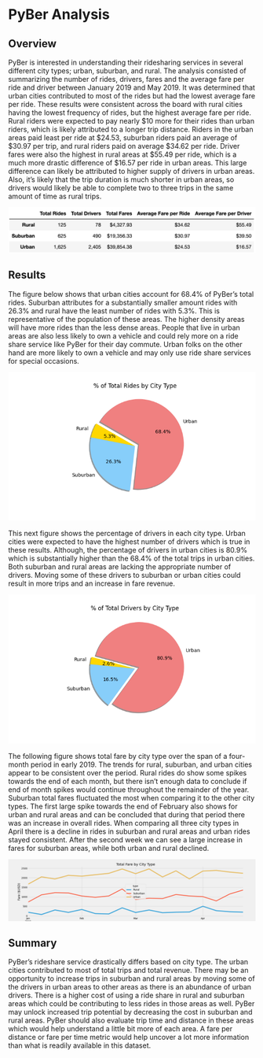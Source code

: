 # PyBer Analysis

## Overview
PyBer is interested in understanding their ridesharing services in several different city types; urban, suburban, and rural. The analysis consisted of summarizing the number of rides, drivers, fares and the average fare per ride and driver between January 2019 and May 2019. It was determined that urban cities contributed to most of the rides but had the lowest average fare per ride. These results were consistent across the board with rural cities having the lowest frequency of rides, but the highest average fare per ride. Rural riders were expected to pay nearly $10 more for their rides than urban riders, which is likely attributed to a longer trip distance. Riders in the urban areas paid least per ride at $24.53, suburban riders paid an average of $30.97 per trip, and rural riders paid on average $34.62 per ride. Driver fares were also the highest in rural areas at $55.49 per ride, which is a much more drastic difference of $16.57 per ride in urban areas. This large difference can likely be attributed to higher supply of drivers in urban areas. Also, it’s likely that the trip duration is much shorter in urban areas, so drivers would likely be able to complete two to three trips in the same amount of time as rural trips. 

![Fig8](https://github.com/mgochis/PyBer_Analysis/blob/6ba50e0b37c020a4e51129d5eeed399228813a01/analysis/Fig8.png)

## Results
The figure below shows that urban cities account for 68.4% of PyBer’s total rides. Suburban attributes for a substantially smaller amount rides with 26.3% and rural have the least number of rides with 5.3%. This is representative of the population of these areas. The higher density areas will have more rides than the less dense areas. People that live in urban areas are also less likely to own a vehicle and could rely more on a ride share service like PyBer for their day commute. Urban folks on the other hand are more likely to own a vehicle and may only use ride share services for special occasions.

![Fig6](https://github.com/mgochis/PyBer_Analysis/blob/6ba50e0b37c020a4e51129d5eeed399228813a01/analysis/Fig6.png)

This next figure shows the percentage of drivers in each city type. Urban cities were expected to have the highest number of drivers which is true in these results. Although, the percentage of drivers in urban cities is 80.9% which is substantially higher than the 68.4% of the total trips in urban cities. Both suburban and rural areas are lacking the appropriate number of drivers. Moving some of these drivers to suburban or urban cities could result in more trips and an increase in fare revenue. 

![Fig7](https://github.com/mgochis/PyBer_Analysis/blob/6ba50e0b37c020a4e51129d5eeed399228813a01/analysis/Fig7.png)

The following figure shows total fare by city type over the span of a four-month period in early 2019. The trends for rural, suburban, and urban cities appear to be consistent over the period. Rural rides do show some spikes towards the end of each month, but there isn’t enough data to conclude if end of month spikes would continue throughout the remainder of the year. Suburban total fares fluctuated the most when comparing it to the other city types. The first large spike towards the end of February also shows for urban and rural areas and can be concluded that during that period there was an increase in overall rides. When comparing all three city types in April there is a decline in rides in suburban and rural areas and urban rides stayed consistent. After the second week we can see a large increase in fares for suburban areas, while both urban and rural declined. 

![PyBer_fare_summary](https://github.com/mgochis/PyBer_Analysis/blob/6ba50e0b37c020a4e51129d5eeed399228813a01/analysis/PyBer_fare_summary.png)

## Summary
PyBer’s rideshare service drastically differs based on city type. The urban cities contributed to most of total trips and total revenue. There may be an opportunity to increase trips in suburban and rural areas by moving some of the drivers in urban areas to other areas as there is an abundance of urban drivers. There is a higher cost of using a ride share in rural and suburban areas which could be contributing to less rides in those areas as well. PyBer may unlock increased trip potential by decreasing the cost in suburban and rural areas. PyBer should also evaluate trip time and distance in these areas which would help understand a little bit more of each area. A fare per distance or fare per time metric would help uncover a lot more information than what is readily available in this dataset. 
